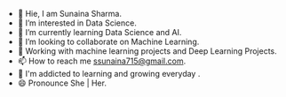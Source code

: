 - 👋  Hie, I am Sunaina Sharma.
- 👀  I’m interested in Data Science.
- 🌱  I’m currently learning Data Science and AI.
- 💞️  I’m looking to collaborate on Machine Learning.
- 📓  Working with machine learning projects and Deep Learning Projects.
- 📫  How to reach me ssunaina715@gmail.com.
- 📒  I'm addicted to learning and growing everyday .
- 😄  Pronounce She | Her. 
<!---
Sunaina715Sharma/Sunaina715Sharma is a ✨ special ✨ repository because its `README.md` (this file) appears on your GitHub profile.
You can click the Preview link to take a look at your changes.
--->
